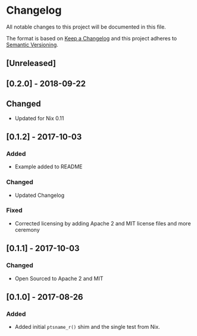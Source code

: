 # Changelog

All notable changes to this project will be documented in this file.

The format is based on [Keep a Changelog](http://keepachangelog.com/en/1.0.0/)
and this project adheres to [Semantic Versioning](http://semver.org/spec/v2.0.0.html).

## [Unreleased]

## [0.2.0] - 2018-09-22

## Changed
- Updated for Nix 0.11

## [0.1.2] - 2017-10-03

### Added
- Example added to README

### Changed
- Updated Changelog

### Fixed
- Corrected licensing by adding Apache 2 and MIT license files and more ceremony

## [0.1.1] - 2017-10-03

### Changed
- Open Sourced to Apache 2 and MIT

## [0.1.0] - 2017-08-26

### Added
- Added initial `ptsname_r()` shim and the single test from Nix.
